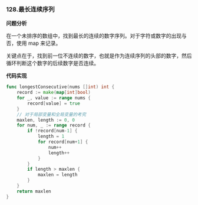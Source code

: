 ### 128.最长连续序列

**问题分析**

在一个未排序的数组中，找到最长的连续的数字序列。对于字符或数字的出现与否，使用 map 来记录。

关键点在于，找到前一位不连续的数字，也就是作为连续序列的头部的数字，然后循环判断这个数字的后续数字是否连续。

**代码实现**

```go
func longestConsecutive(nums []int) int {
	record := make(map[int]bool)
	for _, value := range nums {
		record[value] = true
	}
    // 对于局部变量和全局变量的考究
	maxlen, length := 0, 0
	for num, _ := range record {
		if !record[num-1] {
			length = 1
			for record[num+1] {
				num++
				length++
			}
		}
		if length > maxlen {
			maxlen = length
		}
	}
	return maxlen
}
```

